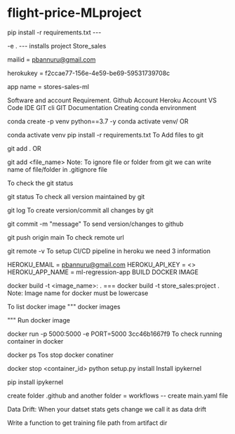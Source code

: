 # flight-price-MLproject #



pip install -r requirements.txt ---

-e .  --- installs project Store_sales

mailid = pbannuru@gmail.com

herokukey = f2ccae77-156e-4e59-be69-59531739708c

app name = stores-sales-ml




Software and account Requirement.
Github Account
Heroku Account
VS Code IDE
GIT cli
GIT Documentation
Creating conda environment

conda create -p venv python==3.7 -y
conda activate venv/
OR

conda activate venv
pip install -r requirements.txt
To Add files to git

git add .
OR

git add <file_name>
Note: To ignore file or folder from git we can write name of file/folder in .gitignore file

To check the git status

git status
To check all version maintained by git

git log
To create version/commit all changes by git

git commit -m "message"
To send version/changes to github

git push origin main
To check remote url

git remote -v
To setup CI/CD pipeline in heroku we need 3 information

HEROKU_EMAIL = pbannuru@gmail.com
HEROKU_API_KEY = <>
HEROKU_APP_NAME = ml-regression-app
BUILD DOCKER IMAGE

docker build -t <image_name>:<tagname> .  ===   docker build -t store_sales:project . 
Note: Image name for docker must be lowercase

To list docker image
"""
docker images

"""
Run docker image

docker run -p 5000:5000 -e PORT=5000 3cc46b1667f9
To check running container in docker

docker ps
Tos stop docker conatiner

docker stop <container_id>
python setup.py install
Install ipykernel

pip install ipykernel

create folder .github and another folder = workflows -- create main.yaml file




Data Drift: When your datset stats gets change we call it as data drift

Write a function to get training file path from artifact dir

